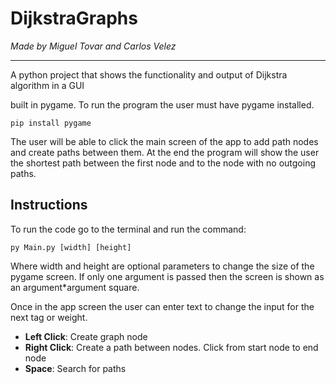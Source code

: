 # DijkstraGraphs

_Made by Miguel Tovar and Carlos Velez_

---

A python project that shows the functionality and output of Dijkstra algorithm in a GUI

built in pygame. To run the program the user must have pygame installed.

```
pip install pygame
```

The user will be able to click the main screen of the app to add path nodes and create paths between
them. At the end the program will show the user the shortest path between the first node and to the node with no outgoing paths.

## Instructions

To run the code go to the terminal and run the command:

    py Main.py [width] [height]

Where width and height are optional parameters to change the size of the pygame screen. If only one argument is passed
then the screen is shown as an argument\*argument square.

Once in the app screen the user can enter text to change the input for the next tag or weight.

- **Left Click**: Create graph node
- **Right Click**: Create a path between nodes. Click from start node to end node
- **Space**: Search for paths
